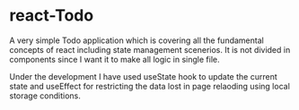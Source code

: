 # react-Todo
A very simple Todo application which is covering all the fundamental concepts of react including state management scenerios.
It is not divided in components since I want it to make all logic in single file.

Under the development I have used useState hook to update the current state and useEffect for restricting the data lost in page relaoding using local storage conditions.
